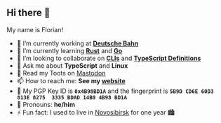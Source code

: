 ## Hi there 👋

My name is Florian!

- 🔭 I’m currently working at [**Deutsche Bahn**](https://www.deutschebahn.com/)
- 🌱 I’m currently learning [**Rust**](https://www.rust-lang.org) and [**Go**](https://golang.org)
- 👯 I’m looking to collaborate on [**CLIs**](https://github.com/search?q=user%3Affflorian+cli) and [**TypeScript Definitions**](https://github.com/DefinitelyTyped/DefinitelyTyped/)
- 💬 Ask me about **TypeScript** and **Linux**
- 🐘 Read my Toots on <a rel="nofollow me" href="https://chaos.social/@ffflorian">Mastodon</a>
- 📫 How to reach me: **See my [website](https://ffflorian.dev)**
- 🔑 My PGP Key ID is **`0x4B98BD1A`** and the fingerprint is **`5B9D CD6E 60D3 813E 8275  3335 BDAD 14B0 4B98 BD1A`**
- 🙂 Pronouns: **he/him**
- ⚡ Fun fact: I used to live in [Novosibirsk](https://www.google.com/maps/place/Novosibirsk,+Novosibirsk+Oblast,+Russia/@54.9698965,82.8093258,11z) for one year 🏙️
